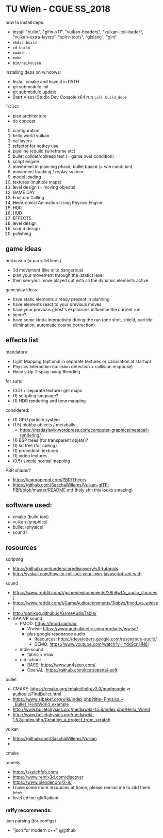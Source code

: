 # TU Wien - CGUE SS_2018

how to install deps:

- install "bullet", "glfw-x11", "vulkan-headers", "vulkan-icd-loader", "vulkan-extra-layers", "spirv-tools", "glslang", "glm"
- `mkdir build`
- `cd build`
- `cmake ..`
- `make`
- `bin/heikousen`

installing deps on windows:

- Install cmake and have it in PATH
- git submodule init
- git submodule update
- Start Visual Studio Dev Console x64 run ```call build_deps```

TODO:
- plan architecture
- do concept

0. configuration
1. hello world vulkan
1. val layers
1. refactor for hotkey use
1. pipeline rebuild (wireframe etc)
1. bullet colldet/collresp test (= game over condition)
1. script engine
1. movement in planning phase, bullet based (= win condition)
1. movement tracking / replay system
1. model loading
1. textures (multiple maps)
1. level design (= moving objects)
1. GAME DAY
1. Frustum Culling
1. Hierarchical Animation Using Physics Engine
1. HDR
1. HUD
1. EFFECTS
1. level design
1. sound design
1. polishing


## game ideas

heikousen (= parrallel lines)
- 3d movement (like elite dangerous)
- plan your movement through the (static) level
- then see your move played out with all the dynamic elements active

gameplay ideas
- have static elements already present in planning
- have elements react to your previous moves
- have your previous ghost's explosions influence the current run
- score?
- have some kinda interactivity during the run (one shot, shield, particle elimination, automatic course correction)


## effects list

mandatory:
- Light Mapping (optional in separate textures or calculation at startup)
- Physics Interaction (collision detection + collision response)
- Heads-Up Display using Blending

for sure:
- (0.5) + separate texture light maps 
- (1) scripting language?
- (1) HDR rendering and tone mapping

considered:
- (1) GPU particle system
- (1.5) blobby objects / metaballs
    - https://matiaslavik.wordpress.com/computer-graphics/metaball-rendering/
- (1) BSP trees (for transparent objets)?
- (1) kd tree (for culling)
- (1) procedural textures
- (1) video textures
- (0.5) simple normal mapping

PBR shader?
- https://learnopengl.com/PBR/Theory
- https://github.com/SaschaWillems/Vulkan-glTF-PBR/blob/master/README.md 
(holy shit this looks amazing)


## software used:

- cmake (build tool)
- vulkan (graphics)
- bullet (physics)
- sound?


## resources

scripting
- https://github.com/underscorediscovery/v8-tutorials
- http://syskall.com/how-to-roll-out-your-own-javascript-api-with


sound
- https://www.reddit.com/r/gamedev/comments/28h6wf/c_audio_libraries/
- https://www.reddit.com/r/GameAudio/comments/3ipbys/fmod_vs_wwise/
- http://danikog.github.io/GameAudioTable/
- AAA VR sound
    - FMOD: https://fmod.com/api
        - Wwise: https://www.audiokinetic.com/products/wwise/
        - plus google resonance audio
            - Resources: https://developers.google.com/resonance-audio/
            - DEMO: https://www.youtube.com/watch?v=IYdx9cnHN8I
    - indie sound
        - fabric + elias
    - old school
        - BASS: https://www.un4seen.com/ 
        - OpenAL: https://github.com/kcat/openal-soft


bullet
- CMAKE: https://cmake.org/cmake/help/v3.0/modgoogle vr audioule/FindBullet.html
- https://www.sjbaker.org/wiki/index.php?title=Physics_-_Bullet_HelloWorld_example
- http://www.bulletphysics.org/mediawiki-1.5.8/index.php/Hello_World
- http://www.bulletphysics.org/mediawiki-1.5.8/index.php/Creating_a_project_from_scratch


vulkan
- https://github.com/SaschaWillems/Vulkan
- 


cmake


models
- https://sketchfab.com/
- https://www.remix3d.com/discover
- https://www.blender.org/2-8/
- I have some more resources at home, please remind me to add them here
- level editor: gtkRadiant


### raffy recommends:

json parsing (for configs)
- "json for modern c++" @github



